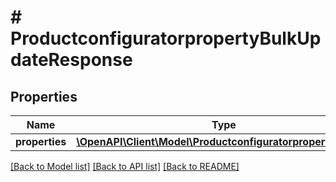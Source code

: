 # # ProductconfiguratorpropertyBulkUpdateResponse

## Properties

Name | Type | Description | Notes
------------ | ------------- | ------------- | -------------
**properties** | [**\OpenAPI\Client\Model\ProductconfiguratorpropertyEntity[]**](ProductconfiguratorpropertyEntity.md) |  | [optional]

[[Back to Model list]](../../README.md#models) [[Back to API list]](../../README.md#endpoints) [[Back to README]](../../README.md)

